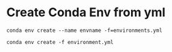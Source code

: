 # Create Conda Env from yml

```
conda env create --name envname -f=environments.yml

conda env create -f environment.yml
```
